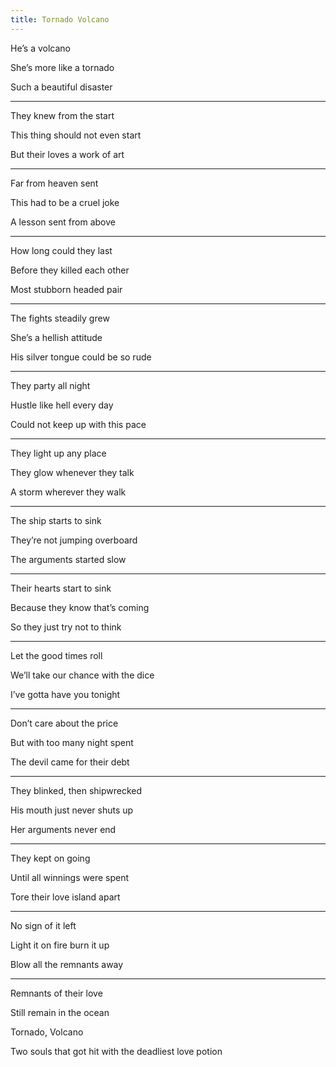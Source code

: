 ```yaml
---
title: Tornado Volcano
---
```


He’s a volcano 

She’s more like a tornado 

Such a beautiful disaster 

---

They knew from the start 

This thing should not even start 

But their loves a work of art 

---

Far from heaven sent 

This had to be a cruel joke 

A lesson sent from above 

---

How long could they last 

Before they killed each other 

Most stubborn headed pair 

---

The fights steadily grew 

She’s a hellish attitude 

His silver tongue could be so rude

---

They party all night 

Hustle like hell every day 

Could not keep up with this pace 

---

They light up any place 

They glow whenever they talk 

A storm wherever they walk 

---

The ship starts to sink 

They’re not jumping overboard 

The arguments started slow 

---

Their hearts start to sink 

Because they know that’s coming 

So they just try not to think 

---

Let the good times roll 

We’ll take our chance with the dice 

I’ve gotta have you tonight 

---

Don’t care about the price 

But with too many night spent 

The devil came for their debt 

---

They blinked, then shipwrecked 

His mouth just never shuts up 

Her arguments never end 

---

They kept on going 

Until all winnings were spent 

Tore their love island apart 

---

No sign of it left 

Light it on fire burn it up 

Blow all the remnants away 

---

Remnants of their love 

Still remain in the ocean 

Tornado, Volcano

Two souls that got hit with the deadliest love potion 
